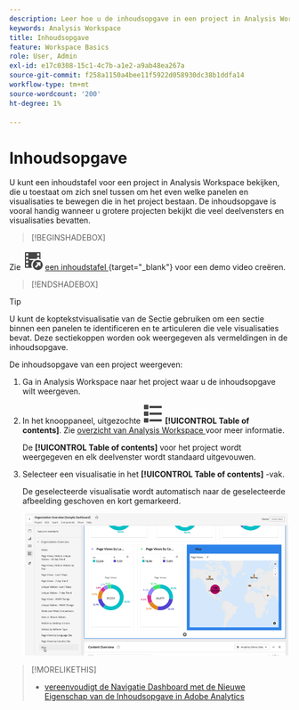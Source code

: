 ```yaml
---
description: Leer hoe u de inhoudsopgave in een project in Analysis Workspace kunt gebruiken om snel deelvensters en visualisaties te openen.
keywords: Analysis Workspace
title: Inhoudsopgave
feature: Workspace Basics
role: User, Admin
exl-id: e17c0308-15c1-4c7b-a1e2-a9ab48ea267a
source-git-commit: f258a1150a4bee11f5922d058930dc38b1ddfa14
workflow-type: tm+mt
source-wordcount: '200'
ht-degree: 1%

---
```


# Inhoudsopgave

U kunt een inhoudstafel voor een project in Analysis Workspace bekijken, die u toestaat om zich snel tussen om het even welke panelen en visualisaties te bewegen die in het project bestaan. De inhoudsopgave is vooral handig wanneer u grotere projecten bekijkt die veel deelvensters en visualisaties bevatten.

>[!BEGINSHADEBOX]

Zie ![ VideoCheckedOut ](/help/assets/icons/VideoCheckedOut.svg) [ een inhoudstafel ](https://video.tv.adobe.com/v/26990/?quality=12&learn=on){target="_blank"} voor een demo video creëren.

>[!ENDSHADEBOX]


>[!TIP]
>
>U kunt de koptekstvisualisatie van de Sectie gebruiken om een sectie binnen een panelen te identificeren en te articuleren die vele visualisaties bevat. Deze sectiekoppen worden ook weergegeven als vermeldingen in de inhoudsopgave.
>


De inhoudsopgave van een project weergeven:

1. Ga in Analysis Workspace naar het project waar u de inhoudsopgave wilt weergeven.

1. In het knooppaneel, uitgezochte ![ ViewList ](/help/assets/icons/ViewList.svg) **[!UICONTROL Table of contents]**. Zie [ overzicht van Analysis Workspace ](/help/analyze/analysis-workspace/home.md) voor meer informatie.<br/>

   De **[!UICONTROL Table of contents]** voor het project wordt weergegeven en elk deelvenster wordt standaard uitgevouwen.

1. Selecteer een visualisatie in het **[!UICONTROL Table of contents]** -vak. <br/>

   De geselecteerde visualisatie wordt automatisch naar de geselecteerde afbeelding geschoven en kort gemarkeerd.

   ![ benadrukte TOC ](assets/toc-highlighted.png)


>[!MORELIKETHIS]
>
>* [ vereenvoudigt de Navigatie Dashboard met de Nieuwe Eigenschap van de Inhoudsopgave in Adobe Analytics ](https://experienceleaguecommunities.adobe.com/t5/adobe-analytics-blogs/simplify-dashboard-navigation-with-the-new-table-of-contents/ba-p/731284)



<!--
# Project table of contents

You can view a table of contents within each project in Analysis Workspace, allowing you to quickly move between any panels and visualizations that exist in the project. This is especially useful when viewing larger projects that contain many panels and visualizations.

>[!BEGINSHADEBOX]

See ![VideoCheckedOut](/help/assets/icons/VideoCheckedOut.svg) [Table of contents](https://video.tv.adobe.com/v/26990?quality=12&learn=on){target="_blank"} for a demo video.

>[!ENDSHADEBOX]



To view the table of contents on a project:

1. In Analysis Workspace, go to the project where you want to view the table of contents.

1. In the left nav, select the table of contents icon ![toc icon](assets/toc-icon.png). 

   The table of contents for the project is displayed, and each panel is expanded by default.

   ![Project TOC expanded](assets/project-toc-expanded.png)

1. In the table of contents, select a visualization to go to it within the project.
-->